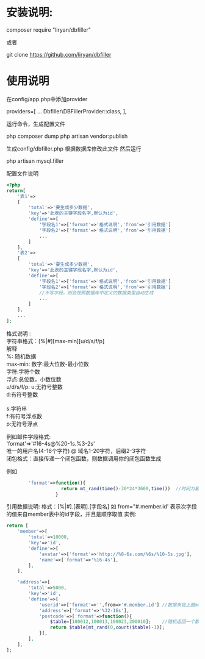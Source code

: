 安装说明:
=
composer require "liryan/dbfiller"

或者

git clone https://github.com/liryan/dbfiller

使用说明
=
在config/app.php中添加provider

providers=[
    ...
    Dbfiller\DBFillerProvider::class,
],


运行命令，生成配置文件

php composer dump
php artisan vendor:publish

生成config/dbfiller.php
根据数据库修改此文件
然后运行

php artisan mysql.filler 

配置文件说明
```php
<?php
return[
    '表1'=>
    [
        'total'=>'要生成多少数据',
        'key'=>'此表的主键字段名字,默认为id',
        'define'=>[
            '字段名1'=>['format'=>'格式说明','from'=>'引用数据']  
            '字段名2'=>['format'=>'格式说明','from'=>'引用数据']  
            ...
        ]
    ],
    '表2'=>
    [
        'total'=>'要生成多少数据',
        'key'=>'此表的主键字段名字,默认为id',
        'define'=>[
            '字段名1'=>['format'=>'格式说明','from'=>'引用数据']  
            '字段名2'=>['format'=>'格式说明','from'=>'引用数据']  
            //不写字段，则会按照数据库中定义的数据类型自动生成
            ...
        ]
    ],
    ...
];
```

格式说明 :<br>
字符串格式：[%|#][max-min][u/d/s/f/p]<br>
解释<br>
%:          随机数据<br>
 max-min:    数字:最大位数-最小位数<br>
        字符:字符个数<br>
                浮点:总位数，小数位数<br>
u/d/s/f/p:  u:无符号整数<br>
                d:有符号整数<br><br>
                s:字符串<br>
                f:有符号浮点数<br>
                p:无符号浮点<br>

例如邮件字段格式: <br>
'format'=>'#16-4s@%20-1s.%3-2s'<br>
                   唯一的用户名(4-16个字符) @ 域名1-20字符，后缀2-3字符<br>
闭包格式：直接传递一个闭包函数，则数据调用你的闭包函数生成<br>

例如
```php
        'format'=>function(){
                    return mt_rand(time()-30*24*3600,time())  //时间为最近一年某一刻
                  }
```

引用数据说明:
格式：[%|#].[表明].[字段名]
如 from="#.member.id' 表示次字段的值来自member表中的id字段，并且是顺序取值
实例:

```php
return [
    'member'=>[
        'total'=>10000,
        'key'=>'id',
        'define'=>[
            'avatar'=>['format'=>'http://%8-6s.com/%6s/%10-5s.jpg'],
            'name'=>['format'=>'%16-4s'],
        ],
    ],

    'address'=>[
        'total'=>5000,
        'key'=>'id',
        'define'=>[
            'userid'=>['format'=>'',from=>'#.member.id'] //数据来自上面member表单字段,member一定要先生成
            'address'=>['format'=>'%32-16s'],
            'postcode'=>['format'=>function(){
                $table=[100012,100013,100023,200010];    //随机返回一个数据
                return $table[mt_rand(0,count($table)-1)];
            }],
        ],
    ],
];
```

